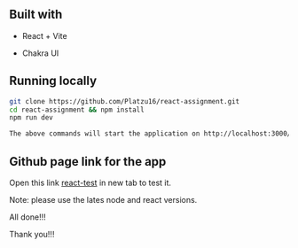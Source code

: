 ## Built with

- React + Vite

- Chakra UI

## Running locally

```sh
git clone https://github.com/Platzu16/react-assignment.git
cd react-assignment && npm install
npm run dev

The above commands will start the application on http://localhost:3000/
```

## Github page link for the app

Open this link [react-test](https://platzu16.github.io/react-assignment/) in new tab to test it.

Note: please use the lates node and react versions.

All done!!!

Thank you!!!
